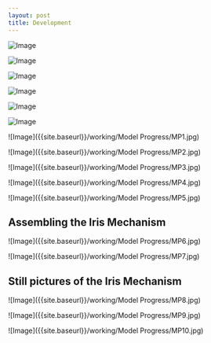 ```yaml
---
layout: post
title: Development
---
```


![Image]({{site.baseurl}}/working/concepts/f1.JPG)

![Image]({{site.baseurl}}/working/concepts/f2.JPG)

![Image]({{site.baseurl}}/working/concepts/f3.JPG)

![Image]({{site.baseurl}}/working/concepts/f4.JPG)

![Image]({{site.baseurl}}/working/concepts/f5.JPG)

![Image]({{site.baseurl}}/working/concepts/f6.JPG)

![Image]({{site.baseurl}}/working/Model Progress/MP1.jpg)

![Image]({{site.baseurl}}/working/Model Progress/MP2.jpg)

![Image]({{site.baseurl}}/working/Model Progress/MP3.jpg)

![Image]({{site.baseurl}}/working/Model Progress/MP4.jpg)

![Image]({{site.baseurl}}/working/Model Progress/MP5.jpg)


<h2>Assembling the Iris Mechanism </h2>

![Image]({{site.baseurl}}/working/Model Progress/MP6.jpg)

![Image]({{site.baseurl}}/working/Model Progress/MP7.jpg)


<h2>Still pictures of the Iris Mechanism </h2>

![Image]({{site.baseurl}}/working/Model Progress/MP8.jpg)

![Image]({{site.baseurl}}/working/Model Progress/MP9.jpg)

![Image]({{site.baseurl}}/working/Model Progress/MP10.jpg)